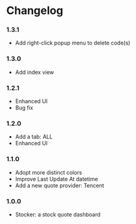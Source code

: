 # Changelog

### 1.3.1

- Add right-click popup menu to delete code(s)

### 1.3.0

- Add index view

### 1.2.1

- Enhanced UI
- Bug fix

### 1.2.0

- Add a tab: ALL
- Enhanced UI

### 1.1.0

- Adopt more distinct colors
- Improve Last Update At datetime
- Add a new quote provider: Tencent

### 1.0.0

- Stocker: a stock quote dashboard